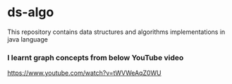 # ds-algo
This repository contains data structures and algorithms implementations in java language

### I learnt graph concepts from below YouTube video
https://www.youtube.com/watch?v=tWVWeAqZ0WU
